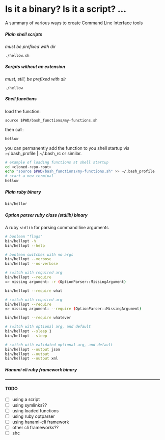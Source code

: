 # Is it a binary? Is it a script? ...

A summary of various ways to create Command Line Interface tools

##### Plain shell scripts
*must be prefixed with dir*
```
./hellow.sh
```

##### Scripts without an extension
*must, still, be prefixed with dir*
```
./hellow
```

##### Shell functions

load the function:
```
source $PWD/bash_functions/my-functions.sh
```

then call:
```bash
hellow
```

you can permanently add the function to you shell startup via ~/.bash_profile | ~/.bash_rc or similar.

```bash
# example of loading functions at shell startup
cd <cloned-repo-root>
echo "source $PWD/bash_functions/my-functions.sh" >> ~/.bash_profile
# start a new terminal
hellow
```

##### Plain ruby binary

```bash
bin/hellor
```

##### Option parser ruby class (stdlib) binary

A ruby `stdlib` for parsing command line arguments


```bash
# boolean "flags"
bin/hellopt -h
bin/hellopt --help
```

```bash
# boolean switches with no args
bin/hellopt --verbose
bin/hellopt --no-verbose
```

```bash
# switch with required arg
bin/hellopt --require
=> missing argument: -r (OptionParser::MissingArgument)

bin/hellopt --require what
```

```bash
# switch with required arg
bin/hellopt --require
=> missing argument: --require (OptionParser::MissingArgument)

bin/hellopt --require whatever
```

```bash
# switch with optional arg, and default
bin/hellopt --sleep 1
bin/hellopt --sleep
```

```bash
# switch with validated optional arg, and default
bin/hellopt --output json
bin/hellopt --output
bin/hellopt --output xml
```

##### Hanami cli ruby framework binary


---
#### TODO
- [ ] using a script
- [ ] using symlinks??
- [ ] using loaded functions
- [ ] using ruby optparser
- [ ] using hanami-cli framework
- [ ] other cli frameworks??
- [ ] shc
